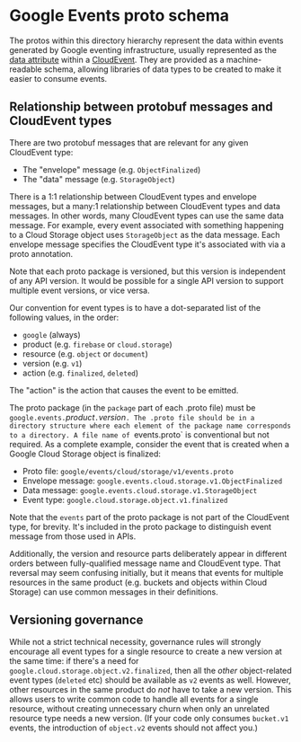 # Google Events proto schema

The protos within this directory hierarchy represent the data within
events generated by Google eventing infrastructure, usually
represented as the [data
attribute](https://github.com/cloudevents/spec/blob/master/spec.md#event-data)
within a [CloudEvent](https://cloudevents.io/). They are provided as a
machine-readable schema, allowing libraries of data types to be
created to make it easier to consume events.

## Relationship between protobuf messages and CloudEvent types

There are two protobuf messages that are relevant for any given CloudEvent
type:

- The "envelope" message (e.g. `ObjectFinalized`)
- The "data" message (e.g. `StorageObject`)

There is a 1:1 relationship between CloudEvent types and envelope
messages, but a many:1 relationship between CloudEvent types and
data messages. In other words, many CloudEvent types can use the
same data message. For example, every event associated with
something happening to a Cloud Storage object uses `StorageObject`
as the data message. Each envelope message specifies the CloudEvent
type it's associated with via a proto annotation.

Note that each proto package is versioned, but this version is
independent of any API version. It would be possible for a single
API version to support multiple event versions, or vice versa.

Our convention for event types is to have a dot-separated list of
the following values, in the order:

- `google` (always)
- product (e.g. `firebase` or `cloud.storage`)
- resource (e.g. `object` or `document`)
- version (e.g. `v1`)
- action (e.g. `finalized`, `deleted`)

The "action" is the action that causes the event to be emitted.

The proto package (in the `package` part of each .proto file) must
be `google.events.`*product*`.`*version*`. The .proto file should be
in a directory structure where each element of the package name
corresponds to a directory. A file name of `events.proto` is
conventional but not required. As a complete example, consider the
event that is created when a Google Cloud Storage object is
finalized:

- Proto file: `google/events/cloud/storage/v1/events.proto`
- Envelope message: `google.events.cloud.storage.v1.ObjectFinalized`
- Data message: `google.events.cloud.storage.v1.StorageObject`
- Event type: `google.cloud.storage.object.v1.finalized`

Note that the `events` part of the proto package is not part of the
CloudEvent type, for brevity. It's included in the proto package to
distinguish event message from those used in APIs.

Additionally, the version and resource parts deliberately appear in
different orders between fully-qualified message name and CloudEvent
type. That reversal may seem confusing initially, but it means that
events for multiple resources in the same product (e.g. buckets and
objects within Cloud Storage) can use common messages in their
definitions.

## Versioning governance

While not a strict technical necessity, governance rules will
strongly encourage all event types for a single resource to create a
new version at the same time: if there's a need for
`google.cloud.storage.object.v2.finalized`, then all the *other*
object-related event types (`deleted` etc) should be available as
`v2` events as well. However, other resources in the same product do
*not* have to take a new version. This allows users to write common
code to handle all events for a single resource, without creating
unnecessary churn when only an unrelated resource type needs
a new version. (If your code only consumes `bucket.v1` events, the
introduction of `object.v2` events should not affect you.)
